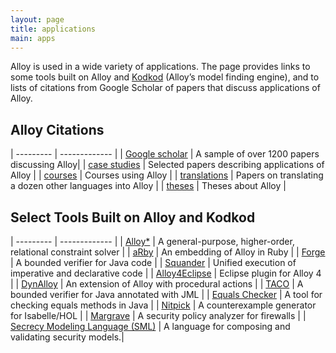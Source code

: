 ```yaml
---
layout: page
title: applications
main: apps
---
```


Alloy is used in a wide variety of applications. The page provides links to some tools built 
on Alloy and [Kodkod](http://alloy.mit.edu/kodkod/) (Alloy’s model finding engine), and to lists of 
citations from Google Scholar of papers that discuss applications of Alloy.

## Alloy Citations

| --------- | ------------- |
| [Google scholar](http://scholar.google.com/scholar?q=alloy+language+OR+model+-hysteresis+-metal+-steel+-thermal+-titanium+-surface+-magnetic+-weld+-anneal&hl=en&num=100&as_sdt=1,22&as_ylo=1997&as_subj=eng) | A sample of over 1200 papers discussing Alloy|
| [case studies](citations/case-studies.html) | Selected papers describing applications of Alloy |
| [courses](citations/courses.html) | Courses using Alloy |
| [translations](citations/language-translations.html) | Papers on translating a dozen other languages into Alloy |
| [theses](citations/theses.html) | Theses about Alloy |


## Select Tools Built on Alloy and Kodkod

| --------- | ------------- |
| [Alloy*](http://alloy.mit.edu/alloy/hola/) | A general-purpose, higher-order, relational constraint solver |
| [aRby](http://people.csail.mit.edu/aleks/website/arby/) | An embedding of Alloy in Ruby |
| [Forge](http://sdg.csail.mit.edu/forge/) | A bounded verifier for Java code |
| [Squander](http://people.csail.mit.edu/aleks/squander) | Unified execution of imperative and declarative code |
| [Alloy4Eclipse](http://code.google.com/p/alloy4eclipse) | Eclipse plugin for Alloy 4 |
| [DynAlloy](http://www.dc.uba.ar/inv/grupos/rfm_folder/dynalloy) | An extension of Alloy with procedural actions |
| [TACO](http://www.dc.uba.ar/inv/grupos/rfm_folder/TACO) | A bounded verifier for Java annotated with JML |
| [Equals Checker](http://eqchecker.sourceforge.net/) | A tool for checking equals methods in Java |
| [Nitpick](http://www4.in.tum.de/~blanchet/nitpick.html) | A counterexample generator for Isabelle/HOL |
| [Margrave](http://www.margrave-tool.org/) | A security policy analyzer for firewalls |
| [Secrecy Modeling Language (SML)](http://www.site.uottawa.ca/~whassan/public_html.old/Languages/index.html) | A language for composing and validating security models.|

